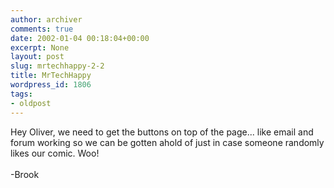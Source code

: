 ```yaml
---
author: archiver
comments: true
date: 2002-01-04 00:18:04+00:00
excerpt: None
layout: post
slug: mrtechhappy-2-2
title: MrTechHappy
wordpress_id: 1806
tags:
- oldpost
---
```


Hey Oliver, we need to get the buttons on top of the page... like email and forum working so we can be gotten ahold of just in case someone randomly likes our comic.  Woo!<br /><br />-Brook
